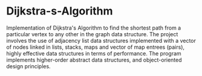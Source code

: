 # Dijkstra-s-Algorithm
Implementation of Dijkstra's Algorithm to find the shortest path from a particular vertex to any other in the graph data structure. The project involves the use of adjacency list data structures implemented with a vector of nodes linked in lists, stacks, maps and vector of map entrees (pairs), highly effective data structures in terms of performance. The program implements higher-order abstract data structures, and object-oriented design principles.
